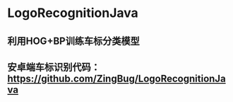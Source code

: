 # LogoRecognitionJava

## 利用HOG+BP训练车标分类模型

## 安卓端车标识别代码：https://github.com/ZingBug/LogoRecognitionJava